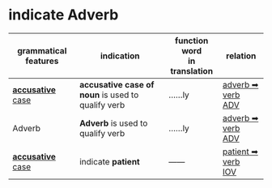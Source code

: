 # indicate Adverb

|grammatical features|indication|function word<br>in translation|relation|
|-|-|-|-|
|[**accusative** case](https://assets-hk.wikipali.org/pali-handbook/zh-Hans/declension/acc.html)|**accusative case of noun** is used to qualify verb|……ly|[adverb ➡ verb<br>ADV](https://assets-hk.wikipali.org/pali-handbook/zh-Hans/basic-relation/acc/acc-adv.html)|
|Adverb|**Adverb** is used to qualify verb|……ly|[adverb ➡ verb<br>ADV](https://assets-hk.wikipali.org/pali-handbook/zh-Hans/basic-relation/acc/acc-adv.html)|
|[**accusative** case](https://assets-hk.wikipali.org/pali-handbook/zh-Hans/declension/acc.html)|indicate **patient**|——|[patient ➡ verb<br>IOV](https://assets-hk.wikipali.org/pali-handbook/zh-Hans/basic-relation/acc/acc-iov.html)|
